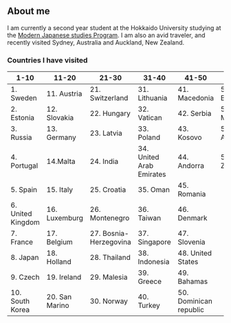 ## About me

I am currently a second year student at the Hokkaido University studying at the [Modern Japanese studies Program](https://www.oia.hokudai.ac.jp/mjsp/).
I am also an avid traveler, and recently visited Sydney, Australia and Auckland, New Zealand.

### Countries I have visited

| 1-10              | 11-20          | 21-30                  | 31-40                    | 41-50                  | 51-             |
|-------------------|----------------|------------------------|--------------------------|------------------------|-----------------|
| 1. Sweden         | 11. Austria    | 21. Switzerland        | 31. Lithuania            | 41. Macedonia          | 51. Belize      |
| 2. Estonia        | 12. Slovakia   | 22. Hungary            | 32. Vatican              | 42. Serbia             | 52. Mexico      |
| 3. Russia         | 13. Germany    | 23. Latvia             | 33. Poland               | 43. Kosovo             | 53. Australia   |
| 4. Portugal       | 14.Malta       | 24. India              | 34. United Arab Emirates | 44. Andorra            | 54. New Zealand |
| 5. Spain          | 15. Italy      | 25. Croatia            | 35. Oman                 | 45. Romania            |                 |
| 6. United Kingdom | 16. Luxemburg  | 26. Montenegro         | 36. Taiwan               | 46. Denmark            |                 |
| 7. France         | 17. Belgium    | 27. Bosnia-Herzegovina | 37. Singapore            | 47. Slovenia           |                 |
| 8. Japan          | 18. Holland    | 28. Thailand           | 38. Indonesia            | 48. United States      |                 |
| 9. Czech          | 19. Ireland    | 29. Malesia            | 39. Greece               | 49. Bahamas            |                 |
| 10. South Korea   | 20. San Marino | 30. Norway             | 40. Turkey               | 50. Dominican republic |                 |


